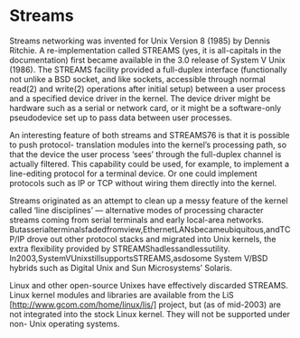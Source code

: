 # Streams

Streams networking was invented for Unix Version 8 (1985) by Dennis Ritchie. A re-implementation called STREAMS (yes, it is all-capitals in the documentation) first became available in the 3.0 release of System V Unix (1986). The STREAMS facility provided a full-duplex interface (functionally not unlike a BSD socket, and like sockets, accessible through normal read(2) and write(2) operations after initial setup) between a user process and a specified device driver in the kernel. The device driver might be hardware such as a serial or network card, or it might be a software-only pseudodevice set up to pass data between user processes.

An interesting feature of both streams and STREAMS76 is that it is possible to push protocol- translation modules into the kernel’s processing path, so that the device the user process ‘sees’ through the full-duplex channel is actually filtered. This capability could be used, for example, to implement a line-editing protocol for a terminal device. Or one could implement protocols such as IP or TCP without wiring them directly into the kernel.

Streams originated as an attempt to clean up a messy feature of the kernel called ‘line disciplines’ — alternative modes of processing character streams coming from serial terminals and early local-area networks. Butasserialterminalsfadedfromview,EthernetLANsbecameubiquitous,andTCP/IP drove out other protocol stacks and migrated into Unix kernels, the extra flexibility provided by STREAMShadlessandlessutility. In2003,SystemVUnixstillsupportsSTREAMS,asdosome System V/BSD hybrids such as Digital Unix and Sun Microsystems’ Solaris.

Linux and other open-source Unixes have effectively discarded STREAMS. Linux kernel modules and libraries are available from the LiS [http://www.gcom.com/home/linux/lis/] project, but (as of mid-2003) are not integrated into the stock Linux kernel. They will not be supported under non- Unix operating systems.